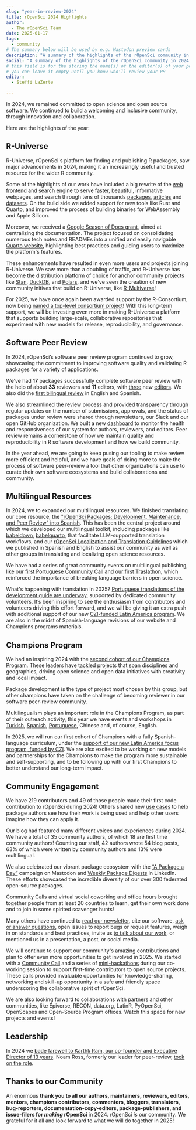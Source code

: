 ```yaml
---
slug: "year-in-review-2024"
title: rOpenSci 2024 Highlights
author:
  - The rOpenSci Team
date: 2025-01-17
tags:
  - community
# The summary below will be used by e.g. Mastodon preview cards
description: "A summary of the highlights of the rOpenSci community in 2024 and some news for 2025."
social: "A summary of the highlights of the rOpenSci community in 2024 and some news for 2025."
# this field is for the storing the name(s) of the editor(s) of your post
# you can leave it empty until you know who'll review your PR
editor:
  - Steffi LaZerte

---
```


In 2024, we remained committed to open science and open source software. 
We continued to build a welcoming and 
inclusive community, through innovation and collaboration. 

Here are the highlights of the year:

## R-Universe 

R-Universe, rOpenSci's platform for finding and publishing R packages,
saw major advancements in 2024, 
making it an increasingly useful and trusted resource for the wider R community.

Some of the highlights of our work have included a big rewrite of the [web frontend](https://r-universe.dev) 
and search engine to serve faster, beautiful, informative webpages, and 
search through tens of thousands [packages](https://r-universe.dev/packages),
[articles](https://r-universe.dev/articles) and [datasets](https://r-universe.dev/datasets). 
On the build side we added support for new tools like Rust and Quarto,
and improved the process of building binaries for WebAssembly and Apple Silicon.

Moreover, we received a [Google Season of Docs grant](/blog/2024/04/12/gsod-announcement/), aimed at centralizing the
documentation. The project focused on consolidating numerous tech notes and READMEs 
into a unified and easily navigable [Quarto website](https://docs.r-universe.dev), 
highlighting best practices and guiding users to maximize the platform's features.

These enhancements have resulted in even more users and projects joining R-Universe.
We saw more than a doubling of traffic, and R-Universe has become the distribution
platform of choice for anchor community projects like
[Stan](https://discourse.mc-stan.org/t/announcement-stan-r-packages-repo-deprecated-moving-to-r-universe/35341),
[DuckDB](https://duckdb.org/docs/installation/index.html?version=main&environment=r),
and [Polars](https://pola-rs.github.io/r-polars/vignettes/install.html),
and we've seen the creation of new community initives that build on R-Universe,
like [R-Multiverse](https://r-multiverse.org/)!

For 2025, we have once again been awarded support by the R-Consortium, now
being [named a top-level consortium project](/blog/2024/12/03/r-universe-r-consortium-tlp/)! 
With this long-term support, we will be investing even more in making R-Universe
a platform that supports building large-scale, collaborative repositories that
experiment with new models for release, reproducibility, and governance.

## Software Peer Review

In 2024, rOpenSci’s software peer review program continued to grow, 
showcasing the commitment to improving software quality and 
validating R packages for a variety of applications. 

We’ve had **17** packages successfully complete software peer review with the help of about **33** reviewers 
and **11** editors, with [three](/authors/emi-tanaka) new [editors](/blog/2024/07/03/editors2024/). We also did the [first bilingual review](https://github.com/ropensci/software-review/issues/620) in English and Spanish. 

We also streamlined the review process and provided transparency through regular updates
on the number of submissions, approvals, 
and the status of packages under review were shared through newsletters, 
our Slack and our open GitHub organization.
We built a new [dashboard](https://dashboard.ropensci.org/) to monitor the health and responsiveness of our system for authors, reviewers, and editors.
Peer review remains a cornerstone of how we maintain quality and reproducibility in R software development
and how we build community.

In the year ahead, we are going to keep pusing our tooling to make review more
efficient and helpful, and we have goals of doing more to make the
process of software peer-review a tool that other organizations can use to curate
their own software ecosystems and build collaborations and community.

## Multilingual Resources

In 2024, we to expanded our multilingual resources. We finished translating
our core resource, the ["rOpenSci Packages: Development, Maintenance, and Peer Review" 
into Spanish](/blog/2024/03/11/devguide-0.9.0/). This has been the central project
around which we developed our multilingual toolkit, including packages like
[babeldown](https://docs.ropensci.org/babeldown/),
[babelquarto](https://docs.ropensci.org/babelquarto/), that facilitate LLM-supported
translation workflows, and
our [rOpenSci Localization and Translation Guidelines](/blog/2024/12/17/localization-guide/) 
which we published in Spanish and English to assist our community as well as other groups in translating and localizing open science resources. 

We have had a series of great community events on multilingual publishing, 
like our [first Portuguese Community Call](/commcalls/translation-portuguese/) and
[our first Traslathon](https://github.com/orgs/ropensci/projects/7), which reinforced the 
importance of breaking language barriers in open science. 

What's happening with translation in 2025? [Portuguese translations of the development guide are underway](https://github.com/orgs/ropensci/projects/7), 
supported by dedicated community volunteers. It’s been inspiring to see the enthusiasm from contributors 
and volunteers driving this effort forward, and we will be giving it an extra push with additional support of our
new [CZI-funded Latin America program](/blog/2024/10/10/czi-latam-grant/). We are also
in the midst of Spanish-language revisions of our website and Champions programs materials.

## Champions Program

We had an inspiring 2024 with the [second cohort of our Champions Program](/blog/2024/02/15/champions-program-champions-2024/). 
These leaders have tackled projects that span disciplines and geographies, 
driving open science and open data initiatives with creativity and 
local impact.

Package development is the type of project most chosen by this group, 
but other champions have taken on the challenge of becoming reviewer in our software peer-review community.

Multilingualism plays an important role in the Champions Program, 
as part of their outreach activity, this year we have events and workshops
in [Turkish](/events/rsr-learn-and-use/), 
[Spanish](https://www.youtube.com/watch?v=YYfyBrQhMQc), 
[Portuguese](https://www.eventbrite.cl/e/traducao-hackathon-traslaton-ropensci-tickets-1045507530167),
Chinese and, of course, English.

In 2025, we will run our first cohort of Champions with a fully Spanish-language
curriculum, under the [support of our new Latin America focus program, funded by CZI](/blog/2024/10/10/czi-latam-grant/).
We are also excited to be working on new models and partnerships for the Champions
to make the program more sustainable and self-supporting, and to be following up
with our first Champions to better understand our long-term impact.

## Community Engagement

We have 219 contributors and 49 of those people made their first code contribution to rOpenSci during 2024! 
Others shared new [use cases](/usecases/) to help package authors see how their work is 
being used and help other users imagine how they can apply it.

Our blog had featured many different voices and experiences during 2024.
We have a total of 35 community authors, of which 18 are first time community authors!
Counting our staff, 42 authors wrote 54 blog posts, 63% of which were written by community authors
and 13% were multilingual.

We also celebrated our vibrant package ecosystem with the [“A Package a Day”](https://hachyderm.io/@rOpenSci/tagged/APackageADay) 
campaign on Mastodon and [Weekly Package Digests](https://www.linkedin.com/feed/hashtag/?keywords=packageweeklydigest&highlightedUpdateUrns=urn%3Ali%3Aactivity%3A7170464303186108416) in LinkedIn. 
These efforts showcased the incredible diversity of our over 
300 federated open-source packages.

Community Calls and virtual social coworking and office hours 
brought together people from at least 20 countries to learn,
get their own work done 
and to join in some spirited scavenger hunts! 

Many others have continued to [read our newsletter](/news/), 
cite our software, 
[ask or answer questions](https://discuss.ropensci.org), 
open issues to report bugs or request features, 
weigh in on standards and best practices, 
invite us [to talk about our work](/talks-papers/), 
or mentioned us in a presentation, a post, or social media.

We will continue to support our community's amazing contributions and plan to offer even more opportunities to get involved in 2025. We started with a [Community Call](/commcalls/first-time-contributor/) 
and a series of [mini-hackathons](/coworking/) 
during our co-working session to support first-time contributors 
to open source projects.
These calls provided invaluable opportunities for 
knowledge-sharing, networking and skill-up opportunity in a
safe and friendly space underscoring the collaborative spirit of rOpenSci.

We are also looking forward to collaborations with partners
and other communities, like Epiverse, RECON, data.org, LatinR, PyOpenSci, 
OpenScapes and Open-Source Program offices. Watch this space for new projects and events!

## Leadership

In 2024 we [bade farewell to Karthk Ram, our co-founder and Executive Director of 13 years](/blog/2024/03/29/from-the-founding-director-my-farewell-to-ropensci/).
Noam Ross, formerly our leader for peer-review, [took on the role](/blog/2024/03/29/hello-from-our-new-executive-director/).

## Thanks to our Community

An enormous **thank you to all our authors, maintainers, reviewers, editors, mentors, champions
contributors, commenters, bloggers, translators, bug-reporters, documentation-copy-editors,
package-publishers, and issue-filers for _making_ rOpenSci** in 2024.  rOpenSci _is_ our community.
We grateful for it all and look forward to what we will do together in 2025!

